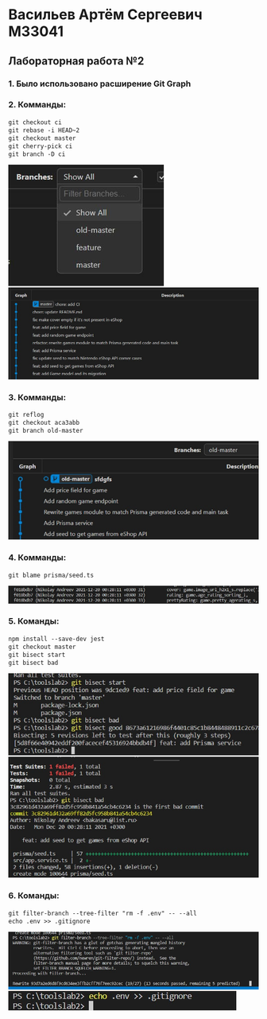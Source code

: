 # Васильев Артём Сергеевич М33041
## Лабораторная работа №2

### 1. Было использовано расширение Git Graph
### 2. Комманды:
    git checkout ci
    git rebase -i HEAD~2
    git checkout master
    git cherry-pick ci
    git branch -D ci
![](docs\t1.jpg)
![](docs\t2.jpg)
### 3. Комманды:
    git reflog
    git checkout aca3abb
    git branch old-master
![](docs\t3.jpg)
### 4. Комманды:
    git blame prisma/seed.ts
![](docs\t4.jpg)
### 5. Команды:
    npm install --save-dev jest
    git checkout master
    git bisect start
    git bisect bad
![](docs\t5.jpg)
![](docs\t6.jpg)
### 6. Команды:
    git filter-branch --tree-filter "rm -f .env" -- --all
    echo .env >> .gitignore
![](docs\t7.jpg)
![](docs\t8.jpg)